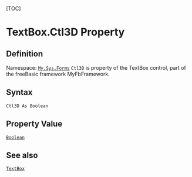 [TOC]
# TextBox.Ctl3D Property

## Definition
Namespace: [`My.Sys.Forms`](My.Sys.Forms.md)
`Ctl3D` is property of the TextBox control, part of the freeBasic framework MyFbFramework.
## Syntax
```freeBasic
Ctl3D As Boolean
```
## Property Value
[`Boolean`]("https://www.freebasic.net/wiki/KeyPgBoolean")
## See also
[`TextBox`](TextBox.md)
